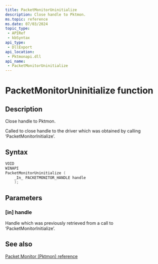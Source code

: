 ```yaml
---
title: PacketMonitorUninitialize
description: Close handle to Pktmon.
ms.topic: reference
ms.date: 07/03/2024
topic_type:
 - APIRef
 - kbSyntax
api_type:
 - DllExport
api_location:
 - Pktmonapi.dll
api_name:
 - PacketMonitorUninitialize
---
```


# PacketMonitorUninitialize function

## Description

Close handle to Pktmon.

Called to close handle to the driver which was obtained by calling ‘PacketMonitorInitialize’.

## Syntax

```cpp
VOID
WINAPI
PacketMonitorUninitialize (
    _In_ PACKETMONITOR_HANDLE handle
    );
```

## Parameters

### [in] handle

Handle which was previously retrieved from a call to ‘PacketMonitorInitialize’.

## See also

[Packet Monitor (Pktmon) reference](../pktmon-reference.md)
